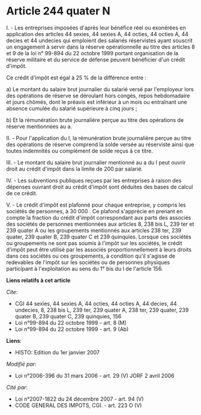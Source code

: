 # Article 244 quater N

I. - Les entreprises imposées d'après leur bénéfice réel ou exonérées en application des articles 44 sexies, 44 sexies A, 44
octies, 44 octies A, 44 decies et 44 undecies qui emploient des salariés réservistes ayant souscrit un engagement à servir
dans la réserve opérationnelle au titre des articles 8 et 9 de la loi n° 99-894 du 22 octobre 1999 portant organisation de la
réserve militaire et du service de défense peuvent bénéficier d'un crédit d'impôt.

Ce crédit d'impôt est égal à 25 % de la différence entre :

a) Le montant du salaire brut journalier du salarié versé par l'employeur lors des opérations de réserve se déroulant hors
congés, repos hebdomadaire et jours chômés, dont le préavis est inférieur à un mois ou entraînant une absence cumulée du
salarié supérieure à cinq jours ;

b) Et la rémunération brute journalière perçue au titre des opérations de réserve mentionnées au a.

II. - Pour l'application du I, la rémunération brute journalière perçue au titre des opérations de réserve comprend la solde
versée au réserviste ainsi que toutes indemnités ou complément de solde reçus à ce titre.

III. - Le montant du salaire brut journalier mentionné au a du I peut ouvrir droit au crédit d'impôt dans la limite de 200
par salarié.

IV. - Les subventions publiques reçues par les entreprises à raison des dépenses ouvrant droit au crédit d'impôt sont
déduites des bases de calcul de ce crédit.

V. - Le crédit d'impôt est plafonné pour chaque entreprise, y compris les sociétés de personnes, à 30 000 . Ce plafond
s'apprécie en prenant en compte la fraction du crédit d'impôt correspondant aux parts des associés des sociétés de personnes
mentionnées aux articles 8, 238 bis L, 239 ter et 239 quater A ou les groupements mentionnés aux articles 238 ter, 239
quater, 239 quater B, 239 quater C et 239 quinquies. Lorsque ces sociétés ou groupements ne sont pas soumis à l'impôt sur les
sociétés, le crédit d'impôt peut être utilisé par les associés proportionnellement à leurs droits dans ces sociétés ou ces
groupements, à condition qu'il s'agisse de redevables de l'impôt sur les sociétés ou de personnes physiques participant à
l'exploitation au sens du 1° bis du I de l'article 156.

**Liens relatifs à cet article**

_Cite_:

  - CGI 44 sexies, 44 sexies A, 44 octies, 44 octies A, 44 decies, 44 undecies, 8, 238 bis L, 239 ter, 239 quater A, 238 ter, 239 quater, 239 quater B, 239 quater C, 239 quinquies, 156
  - Loi n°99-894 du 22 octobre 1999 - art. 8 (M)
  - Loi n°99-894 du 22 octobre 1999 - art. 9 (Ab)

**Liens**:

  - HISTO: Edition du 1er janvier 2007

_Modifié par_:

  - Loi n°2006-396 du 31 mars 2006 - art. 29 (V) JORF 2 avril 2006

_Cité par_:

  - Loi n°2007-1822 du 24 décembre 2007 - art. 94 (V)
  - CODE GENERAL DES IMPOTS, CGI. - art. 223 O (V)

